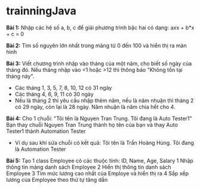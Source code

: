 # trainningJava

**Bài 1:**
Nhập các hệ số a, b, c để giải phương trình bậc hai có dạng: a*x*x + b*x + c = 0

**Bài 2:**
Tìm số nguyên lớn nhất trong mảng từ 0 đến 100 và hiển thị ra màn hình

**Bài 3:**
Viết chương trình nhập vào tháng của một năm, cho biết số ngày của tháng đó. Nếu tháng nhập vào <1 hoặc >12 thì thông báo "Không tồn tại tháng này".
- Các tháng 1, 3, 5, 7, 8, 10, 12 có 31 ngày
- Các tháng 4, 6, 9, 11 có 30 ngày
- Nếu là tháng 2 thì yêu cầu nhập thêm năm, nếu là năm nhuận thì tháng 2 có 29 ngày, còn lại là 28 ngày. Năm nhuận là năm chia hết cho 4.

**Bài 4:**
Cho 1 chuỗi: "Tôi tên là Nguyen Tran Trung. Tôi đang là Auto Tester1"
Bạn thay chuỗi Nguyen Tran Trung thành họ tên của bạn và thay Auto Tester1 thành Automation Tester

+ Ví dụ sau khi sửa chuỗi có kết quả:
Tôi tên là Trần Hoàng Hùng. Tôi đang là Automation Tester

**Bài 5:**
Tạo 1 class Employee có các thuộc tính: ID, Name, Age, Salary
1 Nhập thông tin mảng danh sách Employee
2 Hiển thị thông tin danh sách Employee
3 Tìm mức lương cao nhất của Employe và hiển thị ra
4 Sắp xếp lương của Employee theo thứ tự tăng dần





